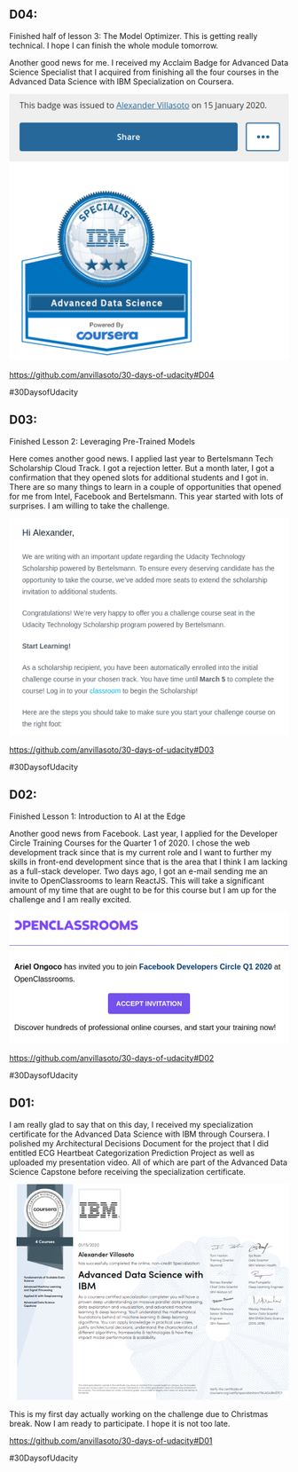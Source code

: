 D04:
----------
Finished half of lesson 3: The Model Optimizer. This is getting really technical. I hope I can finish the whole module tomorrow. 

Another good news for me. I received my Acclaim Badge for Advanced Data Science Specialist that I acquired from finishing all the four courses in the Advanced Data Science with IBM Specialization on Coursera.

![advanced data science specialist](./images/advanced_data_science_specialist.png)

https://github.com/anvillasoto/30-days-of-udacity#D04

&#35;30DaysofUdacity


D03:
----------
Finished Lesson 2: Leveraging Pre-Trained Models

Here comes another good news. I applied last year to Bertelsmann Tech Scholarship Cloud Track. I got a rejection letter. But a month later, I got a confirmation that they opened slots for additional students and I got in. There are so many things to learn in a couple of opportunities that opened for me from Intel, Facebook and Bertelsmann. This year started with lots of surprises. I am willing to take the challenge. 

![bertelsmann](./images/bertelsmann.png)

https://github.com/anvillasoto/30-days-of-udacity#D03

&#35;30DaysofUdacity


D02:
----------
Finished Lesson 1: Introduction to AI at the Edge

Another good news from Facebook. Last year, I applied for the Developer Circle Training Courses for the Quarter 1 of 2020. I chose the web development track since that is my current role and I want to further my skills in front-end development since that is the area that I think I am lacking as a full-stack developer. Two days ago, I got an e-mail sending me an invite to OpenClassrooms to learn ReactJS. This will take a significant amount of my time that are ought to be for this course but I am up for the challenge and I am really excited.

![openclassrooms](./images/openclassrooms.png)

https://github.com/anvillasoto/30-days-of-udacity#D02

&#35;30DaysofUdacity


D01:
----------
I am really glad to say that on this day, I received my specialization certificate for the Advanced Data Science with IBM through Coursera. I polished my Architectural Decisions Document for the project that I did entitled ECG Heartbeat Categorization Prediction Project as well as uploaded my presentation video. All of which are part of the Advanced Data Science Capstone before receiving the specialization certificate.

![cert](images/cert.PNG)

This is my first day actually working on the challenge due to Christmas break. Now I am ready to participate. I hope it is not too late.

https://github.com/anvillasoto/30-days-of-udacity#D01

&#35;30DaysofUdacity